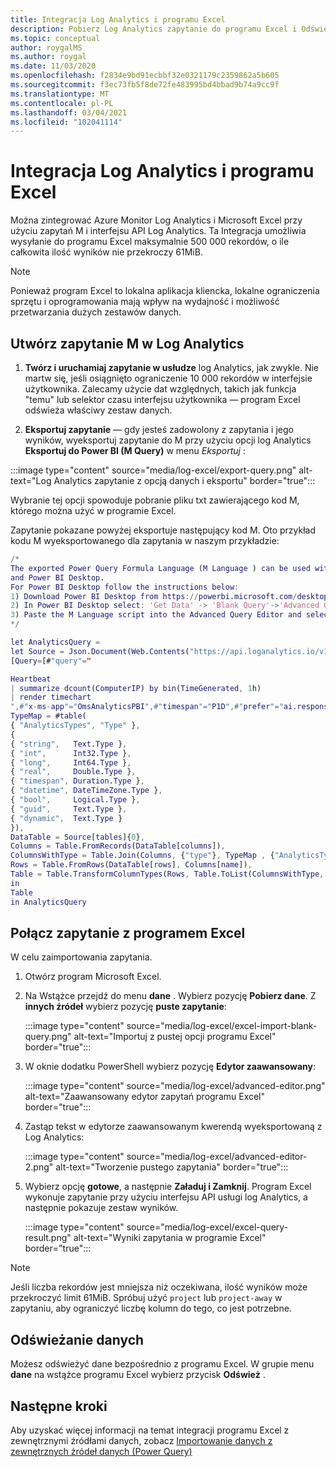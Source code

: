 ```yaml
---
title: Integracja Log Analytics i programu Excel
description: Pobierz Log Analytics zapytanie do programu Excel i Odśwież wyniki w programie Excel.
ms.topic: conceptual
author: roygalMS
ms.author: roygal
ms.date: 11/03/2020
ms.openlocfilehash: f2834e9bd91ecbbf32e0321179c2359862a5b605
ms.sourcegitcommit: f3ec73fb5f8de72fe483995bd4bbad9b74a9cc9f
ms.translationtype: MT
ms.contentlocale: pl-PL
ms.lasthandoff: 03/04/2021
ms.locfileid: "102041114"
---
```

# <a name="integrate-log-analytics-and-excel"></a>Integracja Log Analytics i programu Excel

Można zintegrować Azure Monitor Log Analytics i Microsoft Excel przy użyciu zapytań M i interfejsu API Log Analytics. Ta Integracja umożliwia wysyłanie do programu Excel maksymalnie 500 000 rekordów, o ile całkowita ilość wyników nie przekroczy 61MiB.

> [!NOTE]
> Ponieważ program Excel to lokalna aplikacja kliencka, lokalne ograniczenia sprzętu i oprogramowania mają wpływ na wydajność i możliwość przetwarzania dużych zestawów danych.

## <a name="create-your-m-query-in-log-analytics"></a>Utwórz zapytanie M w Log Analytics 

1. **Twórz i uruchamiaj zapytanie w usłudze** log Analytics, jak zwykle. Nie martw się, jeśli osiągnięto ograniczenie 10 000 rekordów w interfejsie użytkownika.  Zalecamy użycie dat względnych, takich jak funkcja "temu" lub selektor czasu interfejsu użytkownika — program Excel odświeża właściwy zestaw danych.
  
2. **Eksportuj zapytanie** — gdy jesteś zadowolony z zapytania i jego wyników, wyeksportuj zapytanie do M przy użyciu opcji log Analytics **Eksportuj do Power BI (M Query)** w menu *Eksportuj* :

:::image type="content" source="media/log-excel/export-query.png" alt-text="Log Analytics zapytanie z opcją danych i eksportu" border="true":::



Wybranie tej opcji spowoduje pobranie pliku txt zawierającego kod M, którego można użyć w programie Excel.

Zapytanie pokazane powyżej eksportuje następujący kod M. Oto przykład kodu M wyeksportowanego dla zapytania w naszym przykładzie:

```m
/*
The exported Power Query Formula Language (M Language ) can be used with Power Query in Excel
and Power BI Desktop.
For Power BI Desktop follow the instructions below: 
1) Download Power BI Desktop from https://powerbi.microsoft.com/desktop/
2) In Power BI Desktop select: 'Get Data' -> 'Blank Query'->'Advanced Query Editor'
3) Paste the M Language script into the Advanced Query Editor and select 'Done'
*/

let AnalyticsQuery =
let Source = Json.Document(Web.Contents("https://api.loganalytics.io/v1/workspaces/ddcfc599-cae0-48ee-9026-fffffffffffff/query", 
[Query=[#"query"="

Heartbeat 
| summarize dcount(ComputerIP) by bin(TimeGenerated, 1h)    
| render timechart
",#"x-ms-app"="OmsAnalyticsPBI",#"timespan"="P1D",#"prefer"="ai.response-thinning=true"],Timeout=#duration(0,0,4,0)])),
TypeMap = #table(
{ "AnalyticsTypes", "Type" }, 
{ 
{ "string",   Text.Type },
{ "int",      Int32.Type },
{ "long",     Int64.Type },
{ "real",     Double.Type },
{ "timespan", Duration.Type },
{ "datetime", DateTimeZone.Type },
{ "bool",     Logical.Type },
{ "guid",     Text.Type },
{ "dynamic",  Text.Type }
}),
DataTable = Source[tables]{0},
Columns = Table.FromRecords(DataTable[columns]),
ColumnsWithType = Table.Join(Columns, {"type"}, TypeMap , {"AnalyticsTypes"}),
Rows = Table.FromRows(DataTable[rows], Columns[name]), 
Table = Table.TransformColumnTypes(Rows, Table.ToList(ColumnsWithType, (c) => { c{0}, c{3}}))
in
Table
in AnalyticsQuery
```

## <a name="connect-query-to-excel"></a>Połącz zapytanie z programem Excel 

W celu zaimportowania zapytania. 

1. Otwórz program Microsoft Excel. 
1. Na Wstążce przejdź do menu **dane** . Wybierz pozycję **Pobierz dane**. Z **innych źródeł** wybierz pozycję **puste zapytanie**:
 
   :::image type="content" source="media/log-excel/excel-import-blank-query.png" alt-text="Importuj z pustej opcji programu Excel" border="true":::

1. W oknie dodatku PowerShell wybierz pozycję **Edytor zaawansowany**:

   :::image type="content" source="media/log-excel/advanced-editor.png" alt-text="Zaawansowany edytor zapytań programu Excel" border="true":::

 
1. Zastąp tekst w edytorze zaawansowanym kwerendą wyeksportowaną z Log Analytics:

   :::image type="content" source="media/log-excel/advanced-editor-2.png" alt-text="Tworzenie pustego zapytania" border="true":::
 
1. Wybierz opcję **gotowe**, a następnie **Załaduj i Zamknij**. Program Excel wykonuje zapytanie przy użyciu interfejsu API usługi log Analytics, a następnie pokazuje zestaw wyników.
 

   :::image type="content" source="media/log-excel/excel-query-result.png" alt-text="Wyniki zapytania w programie Excel" border="true":::

> [!Note]
> Jeśli liczba rekordów jest mniejsza niż oczekiwana, ilość wyników może przekroczyć limit 61MiB. Spróbuj użyć `project` lub `project-away` w zapytaniu, aby ograniczyć liczbę kolumn do tego, co jest potrzebne.

##  <a name="refreshing--data"></a>Odświeżanie danych

Możesz odświeżyć dane bezpośrednio z programu Excel. W grupie menu **dane** na wstążce programu Excel wybierz przycisk **Odśwież** .
 
## <a name="next-steps"></a>Następne kroki

Aby uzyskać więcej informacji na temat integracji programu Excel z zewnętrznymi źródłami danych, zobacz [Importowanie danych z zewnętrznych źródeł danych (Power Query)](https://support.office.com/article/import-data-from-external-data-sources-power-query-be4330b3-5356-486c-a168-b68e9e616f5a)